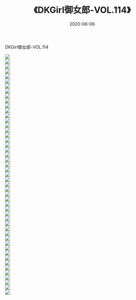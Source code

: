 ﻿---
layout: post
title:  《DKGirl御女郎-VOL.114》
date:   2020-06-06
img: http://img.660000.xyz/Sharelink/网络美图/2020/DKGirl御女郎-VOL.114/000.jpg
categories: [美女, 清纯, 唯美]
---

DKGirl御女郎-VOL.114

  ![](http://img.660000.xyz/Sharelink/网络美图/2020/DKGirl御女郎-VOL.114/001.jpg) <br> ![](http://img.660000.xyz/Sharelink/网络美图/2020/DKGirl御女郎-VOL.114/002.jpg) <br> ![](http://img.660000.xyz/Sharelink/网络美图/2020/DKGirl御女郎-VOL.114/003.jpg) <br> ![](http://img.660000.xyz/Sharelink/网络美图/2020/DKGirl御女郎-VOL.114/004.jpg) <br> ![](http://img.660000.xyz/Sharelink/网络美图/2020/DKGirl御女郎-VOL.114/005.jpg) <br> ![](http://img.660000.xyz/Sharelink/网络美图/2020/DKGirl御女郎-VOL.114/006.jpg) <br> ![](http://img.660000.xyz/Sharelink/网络美图/2020/DKGirl御女郎-VOL.114/007.jpg) <br> ![](http://img.660000.xyz/Sharelink/网络美图/2020/DKGirl御女郎-VOL.114/008.jpg) <br> ![](http://img.660000.xyz/Sharelink/网络美图/2020/DKGirl御女郎-VOL.114/009.jpg) <br> ![](http://img.660000.xyz/Sharelink/网络美图/2020/DKGirl御女郎-VOL.114/010.jpg) <br> ![](http://img.660000.xyz/Sharelink/网络美图/2020/DKGirl御女郎-VOL.114/011.jpg) <br> ![](http://img.660000.xyz/Sharelink/网络美图/2020/DKGirl御女郎-VOL.114/012.jpg) <br> ![](http://img.660000.xyz/Sharelink/网络美图/2020/DKGirl御女郎-VOL.114/013.jpg) <br> ![](http://img.660000.xyz/Sharelink/网络美图/2020/DKGirl御女郎-VOL.114/014.jpg) <br> ![](http://img.660000.xyz/Sharelink/网络美图/2020/DKGirl御女郎-VOL.114/015.jpg) <br> ![](http://img.660000.xyz/Sharelink/网络美图/2020/DKGirl御女郎-VOL.114/016.jpg) <br> ![](http://img.660000.xyz/Sharelink/网络美图/2020/DKGirl御女郎-VOL.114/017.jpg) <br> ![](http://img.660000.xyz/Sharelink/网络美图/2020/DKGirl御女郎-VOL.114/018.jpg) <br> ![](http://img.660000.xyz/Sharelink/网络美图/2020/DKGirl御女郎-VOL.114/019.jpg) <br> ![](http://img.660000.xyz/Sharelink/网络美图/2020/DKGirl御女郎-VOL.114/020.jpg) <br> ![](http://img.660000.xyz/Sharelink/网络美图/2020/DKGirl御女郎-VOL.114/021.jpg) <br> ![](http://img.660000.xyz/Sharelink/网络美图/2020/DKGirl御女郎-VOL.114/022.jpg) <br> ![](http://img.660000.xyz/Sharelink/网络美图/2020/DKGirl御女郎-VOL.114/023.jpg) <br> ![](http://img.660000.xyz/Sharelink/网络美图/2020/DKGirl御女郎-VOL.114/024.jpg) <br> ![](http://img.660000.xyz/Sharelink/网络美图/2020/DKGirl御女郎-VOL.114/025.jpg) <br> ![](http://img.660000.xyz/Sharelink/网络美图/2020/DKGirl御女郎-VOL.114/026.jpg) <br> ![](http://img.660000.xyz/Sharelink/网络美图/2020/DKGirl御女郎-VOL.114/027.jpg) <br> ![](http://img.660000.xyz/Sharelink/网络美图/2020/DKGirl御女郎-VOL.114/028.jpg) <br> ![](http://img.660000.xyz/Sharelink/网络美图/2020/DKGirl御女郎-VOL.114/029.jpg) <br> ![](http://img.660000.xyz/Sharelink/网络美图/2020/DKGirl御女郎-VOL.114/030.jpg) <br> ![](http://img.660000.xyz/Sharelink/网络美图/2020/DKGirl御女郎-VOL.114/031.jpg) <br> ![](http://img.660000.xyz/Sharelink/网络美图/2020/DKGirl御女郎-VOL.114/032.jpg) <br> ![](http://img.660000.xyz/Sharelink/网络美图/2020/DKGirl御女郎-VOL.114/033.jpg) <br> ![](http://img.660000.xyz/Sharelink/网络美图/2020/DKGirl御女郎-VOL.114/034.jpg) <br> ![](http://img.660000.xyz/Sharelink/网络美图/2020/DKGirl御女郎-VOL.114/035.jpg) <br> ![](http://img.660000.xyz/Sharelink/网络美图/2020/DKGirl御女郎-VOL.114/036.jpg) <br> ![](http://img.660000.xyz/Sharelink/网络美图/2020/DKGirl御女郎-VOL.114/037.jpg) <br> ![](http://img.660000.xyz/Sharelink/网络美图/2020/DKGirl御女郎-VOL.114/038.jpg) <br> ![](http://img.660000.xyz/Sharelink/网络美图/2020/DKGirl御女郎-VOL.114/039.jpg) <br> ![](http://img.660000.xyz/Sharelink/网络美图/2020/DKGirl御女郎-VOL.114/040.jpg) <br> ![](http://img.660000.xyz/Sharelink/网络美图/2020/DKGirl御女郎-VOL.114/041.jpg) <br> ![](http://img.660000.xyz/Sharelink/网络美图/2020/DKGirl御女郎-VOL.114/042.jpg) <br> ![](http://img.660000.xyz/Sharelink/网络美图/2020/DKGirl御女郎-VOL.114/043.jpg) <br> ![](http://img.660000.xyz/Sharelink/网络美图/2020/DKGirl御女郎-VOL.114/044.jpg) <br> ![](http://img.660000.xyz/Sharelink/网络美图/2020/DKGirl御女郎-VOL.114/045.jpg) <br> ![](http://img.660000.xyz/Sharelink/网络美图/2020/DKGirl御女郎-VOL.114/046.jpg) <br> ![](http://img.660000.xyz/Sharelink/网络美图/2020/DKGirl御女郎-VOL.114/047.jpg) <br> ![](http://img.660000.xyz/Sharelink/网络美图/2020/DKGirl御女郎-VOL.114/048.jpg) <br> ![](http://img.660000.xyz/Sharelink/网络美图/2020/DKGirl御女郎-VOL.114/049.jpg) <br>